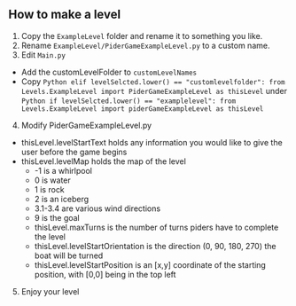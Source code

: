 ## How to make a level

1. Copy the `ExampleLevel` folder and rename it to something you like.
2. Rename `ExampleLevel/PiderGameExampleLevel.py` to a custom name.
3. Edit `Main.py`
  * Add the customLevelFolder to `customLevelNames`
  * Copy ```Python
        elif levelSelcted.lower() == "customlevelfolder":
                    from Levels.ExampleLevel import PiderGameExampleLevel as thisLevel```
        under ```Python
        if levelSelcted.lower() == "examplelevel":
                    from Levels.ExampleLevel import piderGameExampleLevel as thisLevel```
4. Modify PiderGameExampleLevel.py
* thisLevel.levelStartText holds any information you would like to give the user before the game begins
* thisLevel.levelMap holds the map of the level
  * -1 is a whirlpool
  * 0 is water
  * 1 is rock
  * 2 is an iceberg
  * 3.1-3.4 are various wind directions
  * 9 is the goal
  * thisLevel.maxTurns is the number of turns piders have to complete the level
  * thisLevel.levelStartOrientation is the direction (0, 90, 180, 270) the boat will be turned
  * thisLevel.levelStartPosition is an [x,y] coordinate of the starting position, with [0,0] being in the top left
5. Enjoy your level
